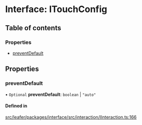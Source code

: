 # Interface: ITouchConfig

## Table of contents

### Properties

- [preventDefault](ITouchConfig.md#preventdefault)

## Properties

### preventDefault

• `Optional` **preventDefault**: `boolean` \| ``"auto"``

#### Defined in

[src/leafer/packages/interface/src/interaction/IInteraction.ts:166](https://github.com/leaferjs/leafer/blob/ce388543b1c91bc943ac7537f94ff47adf234c5d/packages/interface/src/interaction/IInteraction.ts#L166)
